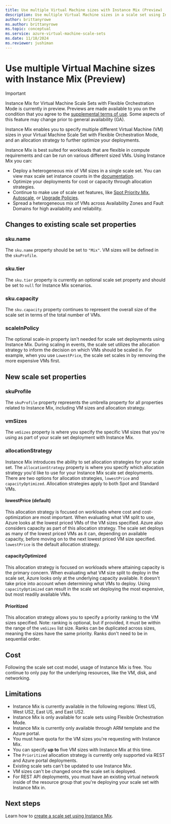 ```yaml
---
title: Use multiple Virtual Machine sizes with Instance Mix (Preview)
description: Use multiple Virtual Machine sizes in a scale set using Instance Mix. Optimize deployments using allocation strategies. 
author: brittanyrowe 
ms.author: brittanyrowe
ms.topic: conceptual
ms.service: azure-virtual-machine-scale-sets
ms.date: 11/18/2024
ms.reviewer: jushiman
---
```


# Use multiple Virtual Machine sizes with Instance Mix (Preview)
> [!IMPORTANT]
> Instance Mix for Virtual Machine Scale Sets with Flexible Orchestration Mode is currently in preview. Previews are made available to you on the condition that you agree to the [supplemental terms of use](https://azure.microsoft.com/support/legal/preview-supplemental-terms/). Some aspects of this feature may change prior to general availability (GA). 

Instance Mix enables you to specify multiple different Virtual Machine (VM) sizes in your Virtual Machine Scale Set with Flexible Orchestration Mode, and an allocation strategy to further optimize your deployments. 

Instance Mix is best suited for workloads that are flexible in compute requirements and can be run on various different sized VMs. Using Instance Mix you can:
- Deploy a heterogeneous mix of VM sizes in a single scale set. You can view max scale set instance counts in the [documentation](./virtual-machine-scale-sets-orchestration-modes.md#what-has-changed-with-flexible-orchestration-mode).
- Optimize your deployments for cost or capacity through allocation strategies.
- Continue to make use of scale set features, like [Spot Priority Mix](./spot-priority-mix.md), [Autoscale](./virtual-machine-scale-sets-autoscale-overview.md), or [Upgrade Policies](./virtual-machine-scale-sets-set-upgrade-policy.md).
- Spread a heterogeneous mix of VMs across Availability Zones and Fault Domains for high availability and reliability.

## Changes to existing scale set properties
### sku.name
The `sku.name` property should be set to `"Mix"`. VM sizes will be defined in the `skuProfile`.
### sku.tier
The `sku.tier` property is currently an optional scale set property and should be set to `null` for Instance Mix scenarios.

### sku.capacity
The `sku.capacity` property continues to represent the overall size of the scale set in terms of the total number of VMs.

### scaleInPolicy
The optional scale-in property isn't needed for scale set deployments using Instance Mix. During scaling in events, the scale set utilizes the allocation strategy to inform the decision on which VMs should be scaled in. For example, when you use `LowestPrice`, the scale set scales in by removing the more expensive VMs first.

## New scale set properties
### skuProfile
The `skuProfile` property represents the umbrella property for all properties related to Instance Mix, including VM sizes and allocation strategy.

### vmSizes
The `vmSizes` property is where you specify the specific VM sizes that you're using as part of your scale set deployment with Instance Mix.

### allocationStrategy
Instance Mix introduces the ability to set allocation strategies for your scale set. The `allocationStrategy` property is where you specify which allocation strategy you'd like to use for your Instance Mix scale set deployments. There are two options for allocation strategies, `lowestPrice` and `capacityOptimized`. Allocation strategies apply to both Spot and Standard VMs.

#### lowestPrice (default)
This allocation strategy is focused on workloads where cost and cost-optimization are most important. When evaluating what VM split to use, Azure looks at the lowest priced VMs of the VM sizes specified. Azure also considers capacity as part of this allocation strategy. The scale set deploys as many of the lowest priced VMs as it can, depending on available capacity, before moving on to the next lowest priced VM size specified. `lowestPrice` is the default allocation strategy.

#### capacityOptimized
This allocation strategy is focused on workloads where attaining capacity is the primary concern. When evaluating what VM size split to deploy in the scale set, Azure looks only at the underlying capacity available. It doesn't take price into account when determining what VMs to deploy. Using `capacityOptimized` can result in the scale set deploying the most expensive, but most readily available VMs. 

#### Prioritized
This allocation strategy allows you to specify a priority ranking to the VM sizes specified. Note: ranking is optional, but if provided, it must be within the range of the `vmSizes` list size. Ranks can be duplicated across sizes, meaning the sizes have the same priority. Ranks don't need to be in sequential order.

## Cost
Following the scale set cost model, usage of Instance Mix is free. You continue to only pay for the underlying resources, like the VM, disk, and networking.

## Limitations
- Instance Mix is currently available in the following regions: West US, West US2, East US, and East US2. 
- Instance Mix is only available for scale sets using Flexible Orchestration Mode.
- Instance Mix is currently only available through ARM template and the Azure portal.
- You must have quota for the VM sizes you're requesting with Instance Mix.
- You can specify **up to** five VM sizes with Instance Mix at this time.
- The `Prioritized` allocation strategy is currently only supported via REST and Azure portal deployments. 
- Existing scale sets can't be updated to use Instance Mix. 
- VM sizes can't be changed once the scale set is deployed.
- For REST API deployments, you must have an existing virtual network inside of the resource group that you're deploying your scale set with Instance Mix in.

## Next steps
Learn how to [create a scale set using Instance Mix](instance-mix-create.md).